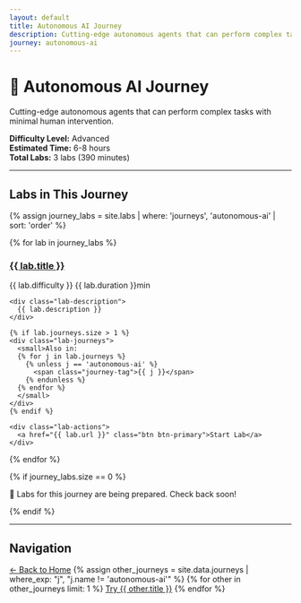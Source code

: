 ```yaml
---
layout: default
title: Autonomous AI Journey
description: Cutting-edge autonomous agents that can perform complex tasks with minimal human intervention.
journey: autonomous-ai
---
```


# 🤖 Autonomous AI Journey

Cutting-edge autonomous agents that can perform complex tasks with minimal human intervention.

**Difficulty Level:** Advanced  
**Estimated Time:** 6-8 hours  
**Total Labs:** 3 labs (390 minutes)

---

## Labs in This Journey

{% assign journey_labs = site.labs | where: 'journeys', 'autonomous-ai' | sort: 'order' %}

<div class="labs-grid">
{% for lab in journey_labs %}
  <div class="lab-card" data-difficulty="{{ lab.difficulty }}" data-duration="{{ lab.duration }}">
    <div class="lab-header">
      <h3><a href="{{ lab.url }}">{{ lab.title }}</a></h3>
      <div class="lab-meta">
        <span class="difficulty">{{ lab.difficulty }}</span>
        <span class="duration">{{ lab.duration }}min</span>
      </div>
    </div>
    
    <div class="lab-description">
      {{ lab.description }}
    </div>
    
    {% if lab.journeys.size > 1 %}
    <div class="lab-journeys">
      <small>Also in: 
      {% for j in lab.journeys %}
        {% unless j == 'autonomous-ai' %}
          <span class="journey-tag">{{ j }}</span>
        {% endunless %}
      {% endfor %}
      </small>
    </div>
    {% endif %}
    
    <div class="lab-actions">
      <a href="{{ lab.url }}" class="btn btn-primary">Start Lab</a>
    </div>
  </div>
{% endfor %}
</div>

{% if journey_labs.size == 0 %}
<div class="no-labs">
  <p>🚧 Labs for this journey are being prepared. Check back soon!</p>
</div>
{% endif %}

---

## Navigation

<div class="journey-nav">
  <a href="/" class="btn btn-secondary">← Back to Home</a>
  {% assign other_journeys = site.data.journeys | where_exp: "j", "j.name != 'autonomous-ai'" %}
  {% for other in other_journeys limit: 1 %}
  <a href="/journeys/{{ other.name }}/" class="btn btn-outline">Try {{ other.title }}</a>
  {% endfor %}
</div>
